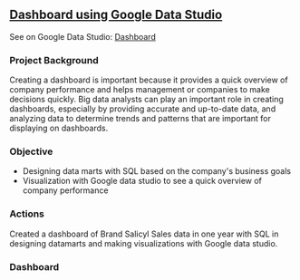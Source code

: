 ## [Dashboard using Google Data Studio]()
 See on Google Data Studio: [Dashboard](https://datastudio.google.com/u/0/reporting/dfe61de2-7a34-4740-aa12-fa5f72552296/page/2zA8C)  

### Project Background
Creating a dashboard is important because it provides a quick overview of company performance and helps management or companies to make decisions quickly. Big data analysts can play an important role in creating dashboards, especially by providing accurate and up-to-date data, and analyzing data to determine trends and patterns that are important for displaying on dashboards.

### Objective
* Designing data marts with SQL based on the company's business goals 
* Visualization with Google data studio to see a quick overview of company performance
 
### Actions
Created a dashboard of Brand Salicyl Sales data in one year with SQL in designing datamarts and making visualizations with Google data studio.

### Dashboard
![]()
